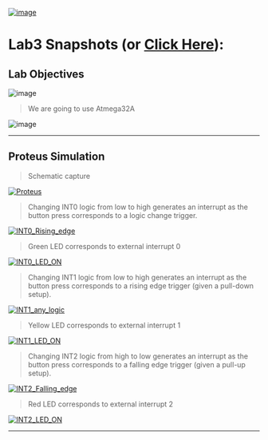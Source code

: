 

[![image](https://drive.google.com/uc?export=view&id=1_YGQ-gzeswWMduxpPEz-YbqObp3yRlcx)](https://drive.google.com/drive/folders/1bMTQ4eIcxL6zAKGowGj3Zcuzx2Qvd1C2)

# Lab3 Snapshots (or [Click Here](https://drive.google.com/drive/folders/1bMTQ4eIcxL6zAKGowGj3Zcuzx2Qvd1C2)):

## Lab Objectives

![image](https://drive.google.com/uc?export=view&id=1qsWNiCT4y2sVADLxippjPc-eZY7YU8Fe)

> We are going to use Atmega32A

![image](https://drive.google.com/uc?export=view&id=1jM_IZ1qaffwMQK12rpeLQ3_WyQQ8Vn79)

---

## Proteus Simulation

> Schematic capture

[![Proteus](https://user-images.githubusercontent.com/95402835/156156151-fd79a234-6919-468c-b064-3e00fc0d27f5.png)](https://drive.google.com/drive/folders/1bMTQ4eIcxL6zAKGowGj3Zcuzx2Qvd1C2)

> Changing INT0 logic from low to high generates an interrupt as the button press corresponds to a logic change trigger.

[![INT0_Rising_edge](https://user-images.githubusercontent.com/95402835/156156520-4051f0f3-b6d6-4524-aa1b-fde3185da95c.png)](https://drive.google.com/drive/folders/1bMTQ4eIcxL6zAKGowGj3Zcuzx2Qvd1C2)

> Green LED corresponds to external interrupt 0

[![INT0_LED_ON](https://user-images.githubusercontent.com/95402835/156156597-9c18508d-f528-45b4-ac30-ce4dea1801ef.png)](https://drive.google.com/drive/folders/1bMTQ4eIcxL6zAKGowGj3Zcuzx2Qvd1C2)

> Changing INT1 logic from low to high generates an interrupt as the button press corresponds to a rising edge trigger (given a pull-down setup).

[![INT1_any_logic](https://user-images.githubusercontent.com/95402835/156156670-e12c5c7a-a09c-4308-90f7-c7266c4e3ebf.png)](https://drive.google.com/drive/folders/1bMTQ4eIcxL6zAKGowGj3Zcuzx2Qvd1C2)

> Yellow LED corresponds to external interrupt 1

[![INT1_LED_ON](https://user-images.githubusercontent.com/95402835/156156737-fdf9af69-14f3-4121-8e6f-1f135e01f85b.png)](https://drive.google.com/drive/folders/1bMTQ4eIcxL6zAKGowGj3Zcuzx2Qvd1C2)

> Changing INT2 logic from high to low generates an interrupt as the button press corresponds to a falling edge trigger (given a pull-up setup).

[![INT2_Falling_edge](https://user-images.githubusercontent.com/95402835/156156792-c84903fb-4237-4e60-9b82-81c61d998c56.png)](https://drive.google.com/drive/folders/1bMTQ4eIcxL6zAKGowGj3Zcuzx2Qvd1C2)

> Red LED corresponds to external interrupt 2

[![INT2_LED_ON](https://user-images.githubusercontent.com/95402835/156156859-fa9281a3-fbaf-4e11-a6cb-a69c8062e59b.png)](https://drive.google.com/drive/folders/1bMTQ4eIcxL6zAKGowGj3Zcuzx2Qvd1C2)

---
